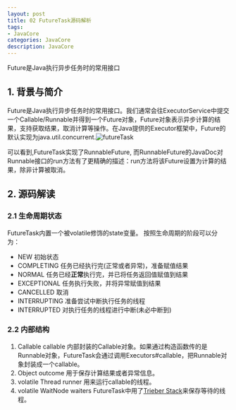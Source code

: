 ```yaml
---
layout: post
title: 02 FutureTask源码解析
tags:
- JavaCore
categories: JavaCore
description: JavaCore
---
```


Future是Java执行异步任务时的常用接口

<!-- more --> 

## 1. 背景与简介

Future是Java执行异步任务时的常用接口。我们通常会往ExecutorService中提交一个Callable/Runnable并得到一个Future对象，Future对象表示异步计算的结果，支持获取结果，取消计算等操作。在Java提供的Executor框架中，Future的默认实现为java.util.concurrent.![futureTask](/images/JavaCore/JavaCore_futureTask.png)

可以看到,FutureTask实现了RunnableFuture, 而RunnableFuture的JavaDoc对Runnable接口的run方法有了更精确的描述：run方法将该Future设置为计算的结果，除非计算被取消。 

## 2. 源码解读

### 2.1 生命周期状态

FutureTask内置一个被volatile修饰的state变量。 按照生命周期的阶段可以分为： 

- NEW 初始状态
- COMPLETING 任务已经执行完(正常或者异常)，准备赋值结果
- NORMAL 任务已经**正常**执行完，并已将任务返回值赋值到结果
- EXCEPTIONAL 任务执行失败，并将异常赋值到结果
- CANCELLED 取消
- INTERRUPTING 准备尝试中断执行任务的线程
- INTERRUPTED 对执行任务的线程进行中断(未必中断到)

### 2.2 内部结构

1. Callable callable
   内部封装的Callable对象。如果通过构造函数传的是Runnable对象，FutureTask会通过调用Executors#callable，把Runnable对象封装成一个callable。
2. Object outcome
   用于保存计算结果或者异常信息。
3. volatile Thread runner
   用来运行callable的线程。
4. volatile WaitNode waiters
   FutureTask中用了[Trieber Stack](https://en.wikipedia.org/wiki/Treiber_Stack)来保存等待的线程。

